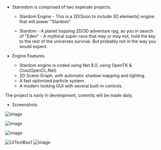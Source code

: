 - Starmdom is comprised of two seperate projects.

  - Stardom Engine - This is a 2D(Soon to include 3D elements) engine that will power "Stardom"

  - Stardom - A planet hopping 2D/3D adventure rpg, as you in search of "Eden" - A mythical super-race that may or may not, hold the key to the rest of the universes survival. But probably not in the way you would expect.

- Engine Features

  - Stardom engine is coded using Net 8.0, using OpenTK & Cloo(OpenCL.Net)
  - 2D Scene Graph, with automatic shadow mapping and lighting.
  - A fast optimized particle system.
  - A modern looking GUI with several built-in controls.
 
The project is early in development, commits will be made daily.

  - Screenshots

 ![image](https://github.com/starsigndev/Stardom/assets/129375387/2c49c464-4b72-4003-acb2-84332de80067)

  ![image](https://github.com/starsigndev/Stardom/assets/129375387/67cc23a9-9b1b-42ea-a343-e6f0119c432e)

![image](https://github.com/starsigndev/Stardom/assets/129375387/99bcd4ba-72fe-48fb-81cf-e376e4f2cf05)

![UITextBox1](https://github.com/starsigndev/Stardom/assets/129375387/26f079ff-4f8c-4e07-9559-3daaad7b0afa)
![image](https://github.com/starsigndev/Stardom/assets/129375387/26edbde1-96be-46d7-a392-179e3a554b42)
